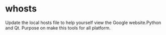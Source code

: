 # whosts
Update the local hosts file to help yourself view the Google website.Python and Qt. Purpose on make this tools for all platform.
